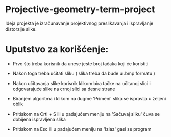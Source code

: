 # Projective-geometry-term-project

Ideja projekta je izračunavanje projektivnog preslikavanja i ispravljanje distorzije slike.

# Uputstvo za korišćenje:

- Prvo što treba korisnik da unese jeste broj tačaka koji će koristiti

- Nakon toga treba učitati sliku ( slika treba da bude u .bmp formatu )

- Nakon učitavanja slike korisnik klikom bira tačke na učitanoj slici i odgovarajuće slike na crnoj slici sa desne strane

- Biranjem algoritma i klikom na dugme 'Primeni' slika se ispravlja u željeni oblik

- Pritiskom na Crtl + S ili u padajućem meniju na 'Sačuvaj sliku' čuva se dobijena ispravljena slika

- Pritiskom na Esc ili u padajućem meniju na 'Izlaz' gasi se program